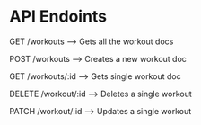 # API Endoints

GET     /workouts    --> Gets all the workout docs

POST    /workouts    --> Creates a new workout doc

GET /workouts/:id    --> Gets  single workout doc

DELETE  /workout/:id --> Deletes a single workout 

PATCH   /workout/:id --> Updates a single workout